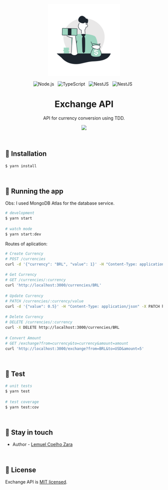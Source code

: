 <p align="center">
  <img src="./.github/logo.svg" width="230" alt="Exchange image" />
</p>

<p align="center">
  <img src="https://img.shields.io/badge/Node.js-fff?logo=node.js" alt="Node.js" />&nbsp;&nbsp;
  <img src="https://img.shields.io/badge/TypeScript-fff?logo=typescript" alt="TypeScript" />&nbsp;&nbsp;
  <img src="https://img.shields.io/badge/NestJS-fff?logo=nestjs&logoColor=e0234f" alt="NestJS" />&nbsp;&nbsp;
  <img src="https://img.shields.io/badge/MongoDB-fff?logo=mongodb" alt="NestJS" />&nbsp;&nbsp;
</p>

<h1 align="center">Exchange API</h1>
<p align="center">API for currency conversion using TDD.</p>

<p align="center">
  <a href="https://insomnia.rest/run/?label=Exchange%20API&uri=https%3A%2F%2Fgithub.com%2FlemuelZara%2Fexchange-api%2Ftree%2Fmain%2F.github%2Finsomnia.json">
    <img src="https://insomnia.rest/images/run.svg" />
  </a>
</p>

</br>

## 👷 Installation

```bash
$ yarn install
```

</br>

## 🏃 Running the app

Obs: I used MongoDB Atlas for the database service.

```bash
# development
$ yarn start

# watch mode
$ yarn start:dev
```

Routes of aplication:
```bash
# Create Currency
# POST /currencies
curl -d '{"currency": "BRL", "value": 1}' -H "Content-Type: application/json" -X POST http://localhost:3000/currencies

# Get Currency
# GET /currencies/:currency
curl 'http://localhost:3000/currencies/BRL'

# Update Currency
# PATCH /currencies/:currency/value
curl -d '{"value": 0.5}' -H "Content-Type: application/json" -X PATCH http://localhost:3000/currencies/BRL/value

# Delete Currency
# DELETE /currencies/:currency
curl -X DELETE http://localhost:3000/currencies/BRL

# Convert Amount
# GET /exchange?from=currency&to=currency&amount=amount
curl 'http://localhost:3000/exchange?from=BRL&to=USD&amount=5'
```

</br>

## 🧪 Test

```bash
# unit tests
$ yarn test

# test coverage
$ yarn test:cov
```

</br>

## 📮 Stay in touch

- Author - [Lemuel Coelho Zara](https://linkedin.com/in/lemuelZara)

<br>

## 📕 License

Exchange API is [MIT licensed](LICENSE).
